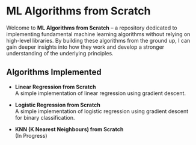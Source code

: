 # ML Algorithms from Scratch

Welcome to **ML Algorithms from Scratch** – a repository dedicated to implementing fundamental machine learning algorithms without relying on high-level libraries. By building these algorithms from the ground up, I can gain deeper insights into how they work and develop a stronger understanding of the underlying principles.

## Algorithms Implemented

- **Linear Regression from Scratch**  
  A simple implementation of linear regression using gradient descent.

- **Logistic Regression from Scratch**  
  A simple implementation of logistic regression using gradient descent for binary classification.

- **KNN (K Nearest Neighbours) from Scratch**   
(In Progress)
 
